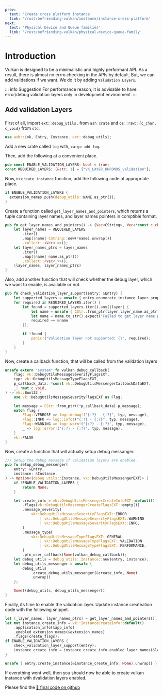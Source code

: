 ```yaml
---
prev:
  text: 'Create cross platform instance'
  link: '/rust/befriending-vulkan/instance/instance-cross-platform'
next:
  text: 'Physical Device and Queue families'
  link: '/rust/befriending-vulkan/physical-device-queue-family'
---
```


# Introduction
Vulkan is designed to be a minimalistic and highly performant API. As a result, there is almost no errro checking in the APIs by default. But, we can add validations if we want. We do it by adding `Valudation Layers`.

::: info Suggestion
For performance reason, it is advisable to have error/debug validation layers only in development environment.
:::

## Add validation Layers

###

First of all, import `ext::debug_utils,` from `ash crate` and `os::raw::{c_char, c_void}` from `std`. 
```rust
use ash::{vk, Entry, Instance, ext::debug_utils};
```

Add a new crate called `log` with, `cargo add log`.

Then, add the following at a convenient place.

``` rust
pub const ENABLE_VALIDATION_LAYERS: bool = true;
const REQUIRED_LAYERS: [&str; 1] = ["VK_LAYER_KHRONOS_validation"];
```

Now, in `create_instance` function, add the following code at appropriate place.
```rust
if ENABLE_VALIDATION_LAYERS {
  extension_names.push(debug_utils::NAME.as_ptr());
}
```

Create a function called `get_layer_names_and_pointers`, which returns a tuple containing layer names, and layer names pointers in comptible format.
```rust
pub fn get_layer_names_and_pointers() -> (Vec<CString>, Vec<*const c_char>) {
    let layer_names = REQUIRED_LAYERS
        .iter()
        .map(|name| CString::new(*name).unwrap())
        .collect::<Vec<_>>();
    let layer_names_ptrs = layer_names
        .iter()
        .map(|name| name.as_ptr())
        .collect::<Vec<_>>();
    (layer_names, layer_names_ptrs)
}
```

Also, add another function that will check whether the debug layer, which we want to enable, is available or not.
``` rust
pub fn check_validation_layer_support(entry: &Entry) {
    let supported_layers = unsafe { entry.enumerate_instance_layer_properties().unwrap() };
    for required in REQUIRED_LAYERS.iter() {
        let found = supported_layers.iter().any(|layer| {
            let name = unsafe { CStr::from_ptr(layer.layer_name.as_ptr()) };
            let name = name.to_str().expect("Failed to get layer name pointer");
            required == &name
        });

        if !found {
            panic!("Validation layer not supported: {}", required);
        }
    }
}
```

Now, create a callback function, that will be called from the validation layers

``` rust
unsafe extern "system" fn vulkan_debug_callback(
    flag: vk::DebugUtilsMessageSeverityFlagsEXT,
    typ: vk::DebugUtilsMessageTypeFlagsEXT,
    p_callback_data: *const vk::DebugUtilsMessengerCallbackDataEXT,
    _: *mut c_void,
) -> vk::Bool32 {
    use vk::DebugUtilsMessageSeverityFlagsEXT as Flag;

    let message = CStr::from_ptr((*p_callback_data).p_message);
    match flag {
        Flag::VERBOSE => log::debug!("{:?} - {:?}", typ, message),
        Flag::INFO => log::info!("{:?} - {:?}", typ, message),
        Flag::WARNING => log::warn!("{:?} - {:?}", typ, message),
        _ => log::error!("{:?} - {:?}", typ, message),
    }
    vk::FALSE
}
```

Now, create a function that will actually setup debug messanger.

``` rust
/// Setup the debug message if validation layers are enabled.
pub fn setup_debug_messenger(
    entry: &Entry,
    instance: &Instance,
) -> Option<(debug_utils::Instance, vk::DebugUtilsMessengerEXT)> {
    if !ENABLE_VALIDATION_LAYERS {
        return None;
    }

    let create_info = vk::DebugUtilsMessengerCreateInfoEXT::default()
        .flags(vk::DebugUtilsMessengerCreateFlagsEXT::empty())
        .message_severity(
            vk::DebugUtilsMessageSeverityFlagsEXT::ERROR
                | vk::DebugUtilsMessageSeverityFlagsEXT::WARNING
                | vk::DebugUtilsMessageSeverityFlagsEXT::INFO,
        )
        .message_type(
            vk::DebugUtilsMessageTypeFlagsEXT::GENERAL
                | vk::DebugUtilsMessageTypeFlagsEXT::VALIDATION
                | vk::DebugUtilsMessageTypeFlagsEXT::PERFORMANCE,
        )
        .pfn_user_callback(Some(vulkan_debug_callback));
    let debug_utils = debug_utils::Instance::new(entry, instance);
    let debug_utils_messenger = unsafe {
        debug_utils
            .create_debug_utils_messenger(&create_info, None)
            .unwrap()
    };

    Some((debug_utils, debug_utils_messenger))
}
```

Finally, its time to enable the validation layer. Update instance createation code with the following snippet.

```rust
let (_layer_names, layer_names_ptrs) = get_layer_names_and_pointers();
let mut instance_create_info = vk::InstanceCreateInfo::default()
    .application_info(&app_info)
    .enabled_extension_names(&extension_names)
    .flags(create_flags);
if ENABLE_VALIDATION_LAYERS {
    check_validation_layer_support(entry);
    instance_create_info = instance_create_info.enabled_layer_names(&layer_names_ptrs);
}

unsafe { entry.create_instance(&instance_create_info, None).unwrap() }
```

If everything went well, then you should now be able to create vulkan instance with dvalidation layers enabled.

Please find the [:link: final code on github](https://github.com/ravishankarkumar/vulkantutorial-rust-code/blob/main/src/tutorials/02_validation_layers.rs)
